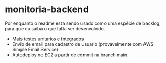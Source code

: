 # monitoria-backend

Por enquanto o readme está sendo usado como uma espécie de backlog, para que eu saiba o que falta ser desenvolvido.

* Mais testes unitarios e integrados
* Envio de email para cadastro de usuario (provavelmente com AWS Simple Email Service)
* Autodeploy no EC2 a partir de commit na branch main.